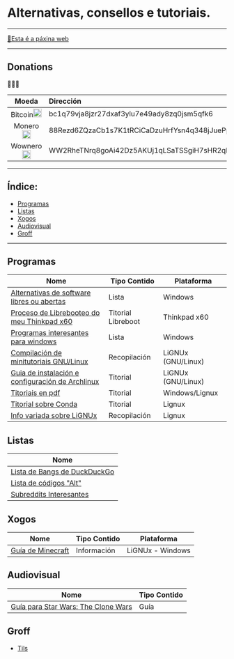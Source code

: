 # Alternativas, consellos e tutoriais.
----

[📑Esta é a páxina web](https://ran-n.github.io/tutos/)

----

## Donations
🙇🙇‍♀

| Moeda     | Dirección                                                                                         |
| :---:     | :---                                                                                              |
| Bitcoin<img src="https://raw.githubusercontent.com/Ran-n/svgs/main/divisas/bitcoin/bitcoin-0.svg" width="20" alt="bitcoin logo" title="Bitcoin">   | bc1q79vja8jzr27dxaf3ylu7e49ady8zq0jsm5qfk6                                                        |
| Monero<img src="https://raw.githubusercontent.com/Ran-n/svgs/main/divisas/monero/monero-0.svg" width="20" alt="monero logo" title="Monero">     | 88Rezd6ZQzaCb1s7K1tRCiCaDzuHrfYsn4q348jJuePpLs84JNsWEghMAZZgzpDPrqD4PBxk7hwMkSdNQ4CLqFHyPVLdX1D   |
| Wownero<img src="https://raw.githubusercontent.com/Ran-n/svgs/main/divisas/wownero/wownero-0.svg" width="20" alt="wownero logo" title="Wownero">    | WW2RheTNrq8goAi42Dz5AKUj1qLSaTSSgiH7sHR2qRqojg238EXP3MM3xuUgswriET7UrpkEoYaCkecBhnU49oxM1dZyYoSmm |

----

## Índice:
* [Programas](README.md#programas) 
* [Listas](README.md#listas) 
* [Xogos](README.md#xogos) 
* [Audiovisual](README.md#audiovisual) 
* [Groff](README.md#groff)

----

## Programas

| Nome                                                                  		| Tipo Contido       | Plataforma 	  		|
| ------------ 		                                                      		| ------------ 		 | -------------  		|
| [Alternativas de software libres ou abertas](sw/librealternativaswin.md)		| Lista 			 | Windows 		    	|
| [Proceso de Librebooteo do meu Thinkpad x60](sw/libreboot-x60.md)        		| Titorial Libreboot | Thinkpad x60  		|
| [Programas interesantes para windows](sw/programas-w2.md)                		| Lista              | Windows    	  		|
| [Compilación de minitutoriais GNU/Linux](sw/minitutos.md)					    | Recopilación       | LiGNUx (GNU/Linux)   |
| [Guia de instalación e configuración de Archlinux](sw/install_arch_linux.md)  | Titorial           | LiGNUx (GNU/Linux)   |
| [Titoriais en pdf](sw/pdfs/indicepdfs.md)    									| Titorial           | Windows/Lignux  		|
| [Titorial sobre Conda](sw/conda.md)    										| Titorial           | Lignux 		 		|
| [Info variada sobre LiGNUx](sw/lignux.md)    									| Recopilación       | Lignux 		 		|

## Listas

| Nome                                                                  		| 
| ------------ 		                                                      		|
| [Lista de Bangs de DuckDuckGo](listas/bangs.md) 					            |
| [Lista de códigos "Alt"](listas/altcodes.md)	            					|
| [Subreddits Interesantes](listas/subreddits.md)  									|

## Xogos

| Nome 												| Tipo Contido 	| Plataforma 		|
| ------------ 										| ------------ 	| ------------- 	|
| [Guía de Minecraft](xogos/minecraft/indice.md) 	| Información 	| LiGNUx - Windows 	|

## Audiovisual

| Nome                                                      | Tipo Contido       |
| ------------ 		                                        | ------------ 		 |
| [Guía para Star Wars: The Clone Wars](series/sw-cw.md) 	| Guía               |

## Groff

* [Tils](groff/tils.md)
